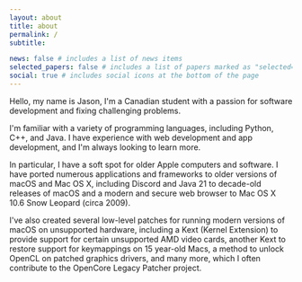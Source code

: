 ```yaml
---
layout: about
title: about
permalink: /
subtitle:

news: false # includes a list of news items
selected_papers: false # includes a list of papers marked as "selected={true}"
social: true # includes social icons at the bottom of the page
---
```


Hello, my name is Jason, I'm a Canadian student with a passion for software development and fixing challenging problems.

I'm familiar with a variety of programming languages, including Python, C++, and Java. I have experience with web development and app development, and I'm always looking to learn more.

In particular, I have a soft spot for older Apple computers and software. I have ported numerous applications and frameworks to older versions of macOS and Mac OS X, including Discord and Java 21 to decade-old releases of macOS and a modern and secure web browser to Mac OS X 10.6 Snow Leopard (circa 2009).

I've also created several low-level patches for running modern versions of macOS on unsupported hardware, including a Kext (Kernel Extension) to provide support for certain unsupported AMD video cards, another Kext to restore support for keymappings on 15 year-old Macs, a method to unlock OpenCL on patched graphics drivers, and many more, which I often contribute to the OpenCore Legacy Patcher project.